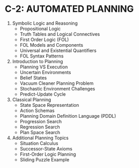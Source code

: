 

# C-2: AUTOMATED PLANNING

1. Symbolic Logic and Reasoning
   - Propositional Logic
   - Truth Tables and Logical Connectives
   - First Order Logic (FOL)
   - FOL Models and Components
   - Universal and Existential Quantifiers
   - FOL Syntax Patterns
2. Introduction to Planning
   - Planning VS Execution
   - Uncertain Environments
   - Belief States
   - Vacuum Cleaner Planning Problem
   - Stochastic Environment Challenges
   - Predict-Update Cycle
3. Classical Planning
   - State Space Representation
   - Action Schemas
   - Planning Domain Definition Language (PDDL)
   - Progression Search
   - Regression Search
   - Plan Space Search
4. Additional Planning Topics
   - Situation Calculus
   - Successor-State Axioms
   - First-Order Logic Planning
   - Sliding Puzzle Example







